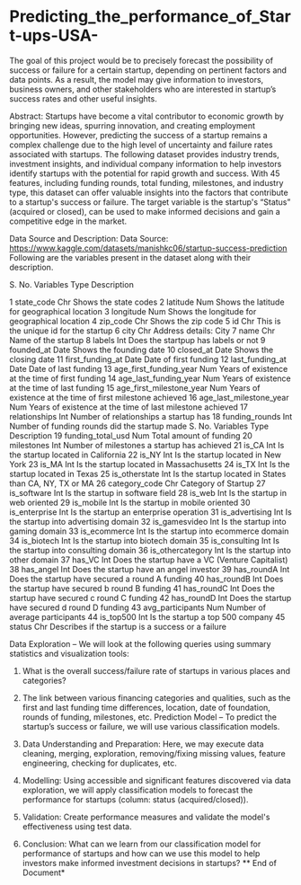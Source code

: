 # Predicting_the_performance_of_Start-ups-USA-
The goal of this project would be to precisely forecast the possibility of success or failure for a  certain startup, depending on pertinent factors and data points. As a result, the model may  give information to investors, business owners, and other stakeholders who are interested in  startup’s success rates and other useful insights.


Abstract:
Startups have become a vital contributor to economic growth by bringing new ideas, spurring 
innovation, and creating employment opportunities. However, predicting the success of a 
startup remains a complex challenge due to the high level of uncertainty and failure rates 
associated with startups. The following dataset provides industry trends, investment insights, 
and individual company information to help investors identify startups with the potential for 
rapid growth and success. With 45 features, including funding rounds, total funding, 
milestones, and industry type, this dataset can offer valuable insights into the factors that 
contribute to a startup's success or failure. The target variable is the startup's “Status”
(acquired or closed), can be used to make informed decisions and gain a competitive edge in 
the market.


Data Source and Description:
Data Source: https://www.kaggle.com/datasets/manishkc06/startup-success-prediction
Following are the variables present in the dataset along with their description.


S. No. Variables Type Description

1 state_code Chr Shows the state codes
2 latitude Num Shows the latitude for geographical location
3 longitude Num Shows the longitude for geographical location
4 zip_code Chr Shows the zip code
5 id Chr This is the unique id for the startup
6 city Chr Address details: City
7 name Chr Name of the startup
8 labels Int Does the startpup has labels or not
9 founded_at Date Shows the founding date
10 closed_at Date Shows the closing date
11 first_funding_at Date Date of first funding
12 last_funding_at Date Date of last funding
13 age_first_funding_year Num Years of existence at the time of first funding
14 age_last_funding_year Num Years of existence at the time of last funding
15 age_first_milestone_year Num Years of existence at the time of first milestone achieved
16 age_last_milestone_year Num Years of existence at the time of last milestone achieved
17 relationships Int Number of relationships a startup has
18 funding_rounds Int Number of funding rounds did the startup made S. No. Variables Type Description
19 funding_total_usd Num Total amount of funding
20 milestones Int Number of milestones a startup has achieved
21 is_CA Int Is the startup located in California
22 is_NY Int Is the startup located in New York
23 is_MA Int Is the startup located in Massachusetts
24 is_TX Int Is the startup located in Texas
25 is_otherstate Int Is the startup located in States than CA, NY, TX or MA
26 category_code Chr Category of Startup
27 is_software Int Is the startup in software field
28 is_web Int Is the startup in web oriented
29 is_mobile Int Is the startup in mobile oriented
30 is_enterprise Int Is the startup an enterprise operation
31 is_advertising Int Is the startup into advertising domain
32 is_gamesvideo Int Is the startup into gaming domain
33 is_ecommerce Int Is the startup into ecommerce domain
34 is_biotech Int Is the startup into biotech domain
35 is_consulting Int Is the startup into consulting domain
36 is_othercategory Int Is the startup into other domain
37 has_VC Int Does the startup have a VC (Venture Capitalist)
38 has_angel Int Does the startup have an angel investor
39 has_roundA Int Does the startup have secured a round A funding
40 has_roundB Int Does the startup have secured b round B funding
41 has_roundC Int Does the startup have secured c round C funding
42 has_roundD Int Does the startup have secured d round D funding
43 avg_participants Num Number of average participants
44 is_top500 Int Is the startup a top 500 company
45 status Chr Describes if the startup is a success or a failure



Data Exploration – We will look at the following queries using summary statistics and 
visualization tools:

1. What is the overall success/failure rate of startups in various places and categories?
2. The link between various financing categories and qualities, such as the first and last 
funding time differences, location, date of foundation, rounds of funding, milestones, etc.
Prediction Model – To predict the startup’s success or failure, we will use various 
classification models.


1. Data Understanding and Preparation: Here, we may execute data cleaning, merging, 
exploration, removing/fixing missing values, feature engineering, checking for duplicates,
etc.
2. Modelling: Using accessible and significant features discovered via data exploration, we 
will apply classification models to forecast the performance for startups (column: status 
(acquired/closed)).
3. Validation: Create performance measures and validate the model's effectiveness using 
test data.
4. Conclusion: What can we learn from our classification model for performance of startups
and how can we use this model to help investors make informed investment decisions in 
startups?
** End of Document*
